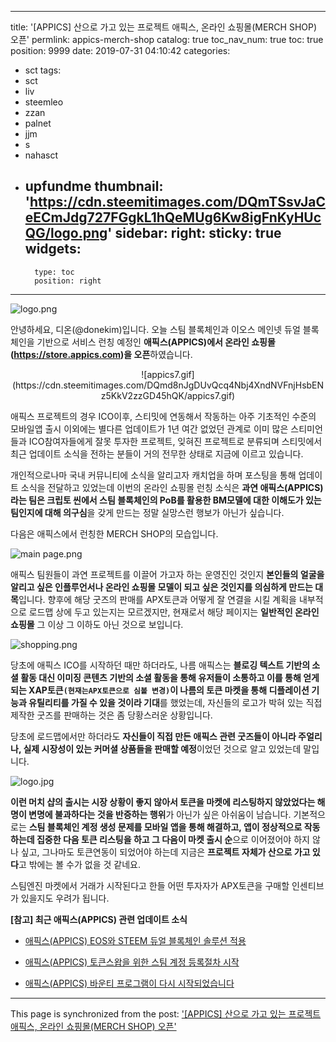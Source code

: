 
---
title: '[APPICS] 산으로 가고 있는 프로젝트 애픽스, 온라인 쇼핑몰(MERCH SHOP) 오픈'
permlink: appics-merch-shop
catalog: true
toc_nav_num: true
toc: true
position: 9999
date: 2019-07-31 04:10:42
categories:
- sct
tags:
- sct
- liv
- steemleo
- zzan
- palnet
- jjm
- s
- nahasct
- upfundme
thumbnail: 'https://cdn.steemitimages.com/DQmTSsvJaCeECmJdg727FGgkL1hQeMUg6Kw8igFnKyHUcQG/logo.png'
sidebar:
    right:
        sticky: true
widgets:
    -
        type: toc
        position: right
---


![logo.png](https://cdn.steemitimages.com/DQmTSsvJaCeECmJdg727FGgkL1hQeMUg6Kw8igFnKyHUcQG/logo.png)

안녕하세요, 디온(@donekim)입니다. 오늘 스팀 블록체인과 이오스 메인넷 듀얼 블록체인을 기반으로 서비스 런칭 예정인 **애픽스(APPICS)에서 온라인 쇼핑몰(https://store.appics.com)을 오픈**하였습니다. 

<center>![appics7.gif](https://cdn.steemitimages.com/DQmd8nJgDUvQcq4Nbj4XndNVFnjHsbENz5KkV2zzGD45hQK/appics7.gif)</center>

애픽스 프로젝트의 경우 ICO이후, 스티밋에 연동해서 작동하는 아주 기초적인 수준의 모바일앱 출시 이외에는 별다른 업데이트가 1년 여간 없었던 관계로 이미 많은 스티미언들과 ICO참여자들에게 잘못 투자한 프로젝트, 잊혀진 프로젝트로 분류되며 스티밋에서 최근 업데이트 소식을 전하는 분들이 거의 전무한 상태로 지금에 이르고 있습니다.

개인적으로나마 국내 커뮤니티에 소식을 알리고자 캐치업을 하며 포스팅을 통해 업데이트 소식을 전달하고 있었는데 이번의 온라인 쇼핑몰 런칭 소식은 **과연 애픽스(APPICS)라는 팀은 크립토 씬에서 스팀 블록체인의 PoB를 활용한 BM모델에 대한 이해도가 있는 팀인지에 대해 의구심**을 갖게 만드는 정말 실망스런 행보가 아닌가 싶습니다. 

다음은 애픽스에서 런칭한 MERCH SHOP의 모습입니다.

![main page.png](https://cdn.steemitimages.com/DQmSesA5Knk5RSCSeSXNbpSDMrMQWPQjo1FzXHTi5rSJUN1/main%20page.png)

애픽스 팀원들이 과연 프로젝트를 이끌어 가고자 하는 운영진인 것인지 **본인들의 얼굴을 알리고 싶은 인플루언서나 온라인 쇼핑몰 모델이 되고 싶은 것인지를 의심하게 만드는 대목**입니다. 향후에 해당 굿즈의 판매를 APX토큰과 어떻게 잘 연결을 시킬 계획을 내부적으로 로드맵 상에 두고 있는지는 모르겠지만, 현재로서 해당 페이지는 **일반적인 온라인 쇼핑몰** 그 이상 그 이하도 아닌 것으로 보입니다.


![shopping.png](https://cdn.steemitimages.com/DQmXxrYEBTcbH2fV9vaH3tPJQNzTyBR35TMb447bfD2kRaX/shopping.png)


당초에 애픽스 ICO를 시작하던 때만 하더라도, 나름 애픽스는 **블로깅 텍스트 기반의 소셜 활동 대신 이미징 콘텐츠 기반의 소셜 활동을 통해 유저들이 소통하고 이를 통해 얻게 되는  XAP토큰`(현재는APX토큰으로 심볼 변경)`이 나름의 토큰 마켓을 통해 디플레이션 기능과 유틸리티를 가질 수 있을 것이라 기대**를 했었는데, 자신들의 로고가 박혀 있는 직접 제작한 굿즈를 판매하는 것은 좀 당황스러운 상황입니다.

당초에 로드맵에서만 하더라도 **자신들이 직접 만든 애픽스 관련 굿즈들이 아니라 주얼리나, 실제 시장성이 있는 커머셜 상품들을 판매할 예정**이었던 것으로 알고 있었는데 말입니다.

![logo.jpg](https://cdn.steemitimages.com/DQmSHpGT71ApdLD2rS5FAxcfHUxA6Lr95KResnL9E5w2vmx/logo.jpg)

**이런 머치 샵의 출시는 시장 상황이 좋지 않아서 토큰을 마켓에 리스팅하지 않았었다는 해명이 변명에 불과하다는 것을 반증하는 행위**가 아닌가 싶은 아쉬움이 남습니다. 기본적으로는 **스팀 블록체인 계정 생성 문제를 모바일 앱을 통해 해결하고, 앱이 정상적으로 작동하는데 집중한 다음 토큰 리스팅을 하고 그 다음이 마켓 출시 순**으로 이어졌어야 하지 않나 싶고, 그나마도 토큰연동이 되었어야 하는데 지금은 **프로젝트 자체가 산으로 가고 있다**고 밖에는 볼 수가 없을 것 같네요.

스팀엔진 마켓에서 거래가 시작된다고 한들 어떤 투자자가 APX토큰을 구매할 인센티브가 있을지도 우려가 됩니다.


**[참고] 최근 애픽스(APPICS) 관련 업데이트 소식**


- [애픽스(APPICS) EOS와 STEEM 듀얼 블록체인 솔루션 적용
](https://www.steemcoinpan.com/sct/@donekim/sct-eos-steem-appics)

- [애픽스(APPICS) 토큰스왑을 위한 스팀 계정 등록절차 시작](https://www.steemcoinpan.com/sct/@donekim/x25sc-appics)

- [애픽스(APPICS) 바운티 프로그램이 다시 시작되었습니다](https://www.steemcoinpan.com/steem/@donekim/4efemj-appics/)

- - -

This page is synchronized from the post: ['[APPICS] 산으로 가고 있는 프로젝트 애픽스, 온라인 쇼핑몰(MERCH SHOP) 오픈'](https://steemit.com/@donekim/appics-merch-shop)
